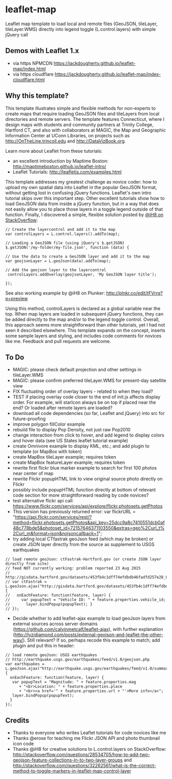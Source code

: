 # leaflet-map
Leaflet map template to load local and remote files (GeoJSON, tileLayer, tileLayer.WMS) directly into legend toggle (L.control.layers) with simple jQuery call

## Demos with Leaflet 1.x
 - via https NPMCDN https://jackdougherty.github.io/leaflet-map/index.html
 - via https cloudflare https://jackdougherty.github.io/leaflet-map/index-cloudflare.html

 ## Why this template?

 This template illustrates simple and flexible methods for non-experts to create maps that require loading GeoJSON files and tileLayers from local directories and remote servers. The template features Connecticut, where I design maps with students and community partners at Trinity College, Hartford CT, and also with collaborators at MAGIC, the Map and Geographic Information Center at UConn Libraries, on projects such as http://OnTheLine.trincoll.edu and http://DataVizBook.org.

 Learn more about Leaflet from these tutorials:
 - an excellent introduction by Maptime Boston: http://maptimeboston.github.io/leaflet-intro/
 - Leaflet Tutorials: http://leafletjs.com/examples.html

 This template addresses my greatest challenge as novice coder: how to upload my own spatial data into Leaflet in the popular GeoJSON format, without getting lost in confusing jQuery functions. Leaflet's own intro tutorial skips over this important step. Other excellent tutorials show how to load GeoJSON data from inside a jQuery function, but in a way that does not easily allow you to place those layers in a toggle legend outside of that function. Finally, I discovered a simple, flexible solution posted by [@iH8 on StackOverflow]( http://stackoverflow.com/questions/28534705/how-to-add-two-geojson-feature-collections-in-to-two-layer-groups):
 ```
 // Create the layercontrol and add it to the map
var controlLayers = L.control.layers().addTo(map);

// Loading a GeoJSON file (using jQuery's $.getJSON)
$.getJSON('/my-folder/my-file.json', function (data) {

// Use the data to create a GeoJSON layer and add it to the map
var geojsonLayer = L.geoJson(data).addTo(map);

// Add the geojson layer to the layercontrol
  controlLayers.addOverlay(geojsonLayer, 'My GeoJSON layer title');

});
```
See also working example by @iH8 on Plunker: http://plnkr.co/edit/tFVrrq?p=preview

Using this method, controlLayers is declared as a global variable near the top. When map layers are loaded in subsequent jQuery functions, they can be added directly to the map and/or to the legend toggle control. Overall, this approach seems more straightforward than other tutorials, yet I had not seen it described elsewhere. This template expands on the concept, inserts some sample layers and styling, and includes code comments for novices like me. Feedback and pull requests are welcome.

## To Do
- MAGIC: please check default projection and other settings in tileLayer.WMS
- MAGIC: please confirm preferred tileLayer.WMS for present-day satellite view
- FIX fluctuating order of overlay layers - related to when they load?
- TEST if placing overlay code closer to the end of init.js affects display order. For example, will starIcon always be on top if placed near the end? Or loaded after remote layers are loaded?
- download all code dependencies (so far, Leaflet and jQuery) into src for future-proofing
- improve polygon fillColor example
- rebuild file to display Pop Density, not just raw Pop2010
- change interaction from click to hover, and add legend to display colors and hover data (see US States leaflet tutorial example)
- create Omnivore example to display KML, etc.; and add plugin to template (or MapBox with token)
- create MapBox tileLayer example; requires token
- create MapBox featureLayer example; requires token
- rewrite first flickr blue marker example to search for first 100 photos near center of map
- rewrite Flickr popupHTML link to view original source photo directly on Flickr
- possibly include popupHTML function directly at bottom of relevant code section for more straightforward reading by code novices?
- test alternative flickr api call: https://www.flickr.com/services/api/explore/flickr.photosets.getPhotos
- This version has previously returned error: var flickrURL = "https://api.flickr.com/services/rest/?method=flickr.photosets.getPhotos&api_key=25dcc9a8c7410551dcb0af48c778bde5&photoset_id=72157646371103550&extras=geo%2Curl_t%2Curl_m&format=json&nojsoncallback=1";
- try adding local CTfastrak geoJson feed (which may be broken) or create JSON layer directly from the source as supplement to USGS earthquakes
```
// load remote geoJson: ctFastrak-Hartford.gov (or create JSON layer directly from site)
// feed NOT currently working: problem reported 23 Aug 2015
// http://gisdata.hartford.gov/datasets/453fb4c1dff74efdbdb46fadfd257e28_0
// var ctFastrak = L.geoJson.ajax("http://gisdata.hartford.gov/datasets/453fb4c1dff74efdbdb46fadfd257e28_0.geojson", {
//   onEachFeature: function(feature, layer) {
//     var popupText = "Vehicle ID: " + feature.properties.vehicle_id;
//       layer.bindPopup(popupText); }
// });
```
- Decide whether to add leaflet-ajax example to load geoJson layers from external sources across server domains (https://github.com/calvinmetcalf/leaflet-ajax), with further explanation (http://lyzidiamond.com/posts/external-geojson-and-leaflet-the-other-way/). Still relevant? If so, perhaps recode this example to match; add plugin and put this in header:
<script type="text/javascript" src="dist/leaflet.ajax.min.js"></script>
```
// load remote geoJson: USGS earthquakes
// http://earthquake.usgs.gov/earthquakes/feed/v1.0/geojson.php
var earthquakes = L.geoJson.ajax("http://earthquake.usgs.gov/earthquakes/feed/v1.0/summary/1.0_month.geojson", {
  onEachFeature: function(feature, layer) {
   var popupText = "Magnitude: " + feature.properties.mag
      + "<br>Location: " + feature.properties.place
      + "<br><a href='" + feature.properties.url + "'>More info</a>";
   layer.bindPopup(popupText);
  }
});
```

## Credits
- Thanks to everyone who writes Leaflet tutorials for code novices like me
- Thanks @erose for teaching me Flickr JSON API and photo thumbnail icon code
- Thanks @iH8 for creative solutions to L.control.layers on StackOverflow: http://stackoverflow.com/questions/28534705/how-to-add-two-geojson-feature-collections-in-to-two-layer-groups and http://stackoverflow.com/questions/32262561/what-is-the-correct-method-to-toggle-markers-in-leaflet-map-control-layer

